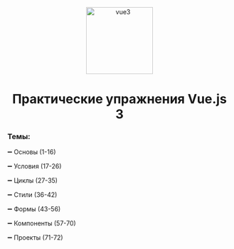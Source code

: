 <p align="center"> 
<img src="https://cdn.icon-icons.com/icons2/2107/PNG/512/file_type_vue_icon_130078.png" alt="vue3"  height= "150px"> 
<h1 align="center">Практические упражнения Vue.js 3</h1> 
</p> 

### Темы: 

<p>➖ Основы (1-16)</p> 
<p>➖ Условия (17-26)</p> 
<p>➖ Циклы (27-35)</p> 
<p>➖ Стили (36-42)</p> 
<p>➖ Формы (43-56)</p> 
<p>➖ Компоненты (57-70)</p> 
<p>➖ Проекты (71-72)</p> 

